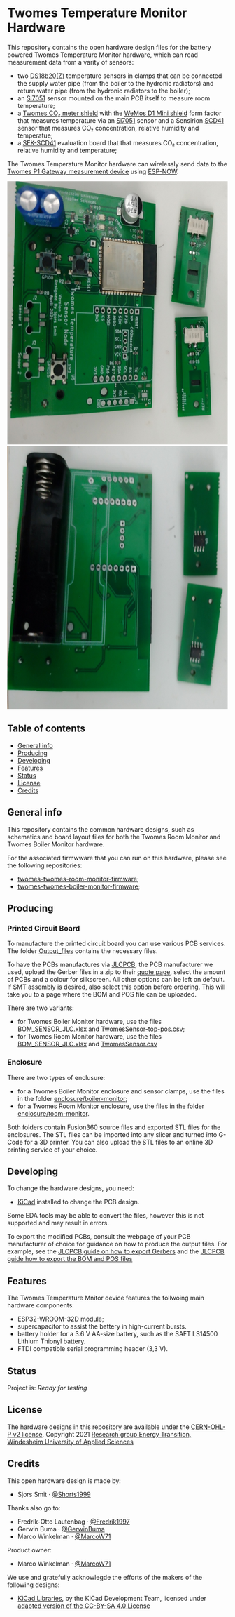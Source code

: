 # Twomes Temperature Monitor Hardware

This repository contains the open hardware design files for the battery powered Twomes Temperature Monitor hardware, which can read measurement data from a varity of sensors:
* two [DS18b20(Z)](https://www.maximintegrated.com/en/products/sensors/DS18B20.html) temperature sensors in clamps that can be connected the supply water pipe (from the boiler to the hydronic radiators) and return water pipe (from the hydronic radiators to the boiler);
* an [Si7051](https://www.silabs.com/sensors/temperature/si705x/device.si7051) sensor mounted 
on the main PCB itself to measure room temperature;
* a [Twomes CO₂ meter shield](https://github.com/energietransitie/twomes-co2-meter-hardware) with the [WeMos D1 Mini shield](https://www.wemos.cc/en/latest/d1_mini_shield/index.html) form factor that measures temperature via an [Si7051](https://www.silabs.com/sensors/temperature/si705x/device.si7051) sensor and a Sensirion [SCD41](https://www.sensirion.com/en/environmental-sensors/carbon-dioxide-sensors/carbon-dioxide-sensor-scd4x/) sensor that measures CO₂ concentration, relative humidity and temperatue;
* a [SEK-SCD41](https://www.sensirion.com/en/environmental-sensors/evaluation-kit-sek-environmental-sensing/evaluation-kit-sek-scd41/) evaluation board that that measures CO₂ concentration, relative humidity and temperature;

The Twomes Temperature Monitor hardware can wirelessly send data to the [Twomes P1 Gateway measurement device](https://github.com/energietransitie/twomes-p1-gateway-firmware) using [ESP-NOW](https://www.espressif.com/en/products/software/esp-now/overview).

<img src="./images/Front.jpg" height="600" /> <img src="./images/Back.jpg" height="600" />

## Table of contents
* [General info](#general-info)
* [Producing](#producing)
* [Developing](#developing) 
* [Features](#features)
* [Status](#status)
* [License](#license)
* [Credits](#credits)

## General info
This repository contains the common hardware designs, such as schematics and board layout files for both the Twomes Room Monitor and Twomes Boiler Monitor hardware.

For the associated firmwware that you can run on this hardware, please see the following repositories:
* [twomes-twomes-room-monitor-firmware](https://github.com/energietransitie/twomes-room-monitor-firmware);
* [twomes-twomes-boiler-monitor-firmware](https://github.com/energietransitie/twomes-boiler-monitor-firmware);

## Producing
### Printed Circuit Board
To manufacture the printed circuit board you can use various PCB services. The folder [Output_files](./pcb/Output_files/FABRICATION) contains the necessary files. 

To have the PCBs manufactures via [JLCPCB](https://www.jlcpcb.com), the PCB manufacturer we used, upload the Gerber files in a zip to their [quote page](https://cart.jlcpcb.com/quote), select the amount of PCBs and a colour for silkscreen. All other options can be left on default. If SMT assembly is desired, also select this option before ordering. This will take you to a page where the BOM and POS file can be uploaded. 

There are two variants:
* for Twomes Boiler Monitor hardware, use the files [BOM_SENSOR_JLC.xlsx](./pcb/Output_files/FABRICATION/BOM_AND_POS/BOM_SENSOR_JLC.xlsx) and [TwomesSensor-top-pos.csv](./pcb/Output_files/FABRICATION/BOM_AND_POS/TwomesSensor-top-pos.csv);
* for Twomes Room Monitor hardware, use the files [BOM_SENSOR_JLC.xlsx](./pcb/Output_files/FABRICATION/BOM_AND_POS/BOM_SENSOR_JLC.xlsx) and [TwomesSensor.csv](./pcb/Output_files/FABRICATION/BOM_AND_POS/TwomesSensor.csv)

### Enclosure
There are two types of enclusure:
* for a Twomes Boiler Monitor enclosure and sensor clamps, use the files in the folder [enclosure/boiler-monitor](./enclosure/boiler-monitor); 
* for a Twomes Room Monitor enclosure, use the files in the folder [enclosure/toom-monitor](./enclosure/toom-monitor).

Both folders contain Fusion360 source files and exported STL files for the enclosures. The STL files can be imported into any slicer and turned into G-Code for a 3D printer. You can also upload  the STL files to an online 3D printing service of your choice.

## Developing
To change the hardware designs, you need:
* [KiCad](https://www.kicad.org/download/) installed to change the PCB design. 

Some EDA tools may be able to convert the files, however this is not supported and may result in errors.

To export the modified PCBs, consult the webpage of your PCB manufacturer of choice for guidance on how to produce the output files. For example,  see the [JLCPCB guide on how to export Gerbers](https://support.jlcpcb.com/article/149-how-to-generate-gerber-and-drill-files-in-kicad) and the  [JLCPCB guide how to export the BOM and POS files](https://support.jlcpcb.com/article/84-how-to-generate-the-bom-and-centroid-file-from-kicad)

## Features
The Twomes Temperature Mnitor device features the follwoing main hardware components:
* ESP32-WROOM-32D module;
* supercapacitor to assist the battery in high-current bursts.
* battery holder for a 3.6 V AA-size battery, such as the SAFT LS14500 Lithium Thionyl battery.
* FTDI compatible serial programming header (3,3 V).

## Status
Project is: _Ready for testing_

## License
The hardware designs in this repository are available under the [CERN-OHL-P v2 license](./LICENSE), Copyright 2021 [Research group Energy Transition, Windesheim University of Applied Sciences](https://windesheim.nl/energietransitie)

## Credits
This open hardware design is made by:
* Sjors Smit · [@Shorts1999](https://github.com/Shorts1999)

Thanks also go to:
* Fredrik-Otto Lautenbag ·  [@Fredrik1997](https://github.com/Fredrik1997)
* Gerwin Buma ·  [@GerwinBuma](https://github.com/GerwinBuma) 
* Marco Winkelman · [@MarcoW71](https://github.com/MarcoW71)

Product owner:
* Marco Winkelman · [@MarcoW71](https://github.com/MarcoW71)

We use and gratefully acknowlegde the efforts of the makers of the following designs:
* [KiCad Libraries](https://kicad.github.io/), by the KiCad Development Team, licensed under [adapted version of the CC-BY-SA 4.0 License](https://www.kicad.org/libraries/license/)

